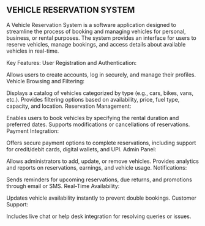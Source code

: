 ## VEHICLE RESERVATION SYSTEM

A Vehicle Reservation System is a software application designed to streamline the process of booking and managing vehicles for personal, business, or rental purposes. The system provides an interface for users to reserve vehicles, manage bookings, and access details about available vehicles in real-time.

Key Features:
User Registration and Authentication:

Allows users to create accounts, log in securely, and manage their profiles.
Vehicle Browsing and Filtering:

Displays a catalog of vehicles categorized by type (e.g., cars, bikes, vans, etc.).
Provides filtering options based on availability, price, fuel type, capacity, and location.
Reservation Management:

Enables users to book vehicles by specifying the rental duration and preferred dates.
Supports modifications or cancellations of reservations.
Payment Integration:

Offers secure payment options to complete reservations, including support for credit/debit cards, digital wallets, and UPI.
Admin Panel:

Allows administrators to add, update, or remove vehicles.
Provides analytics and reports on reservations, earnings, and vehicle usage.
Notifications:

Sends reminders for upcoming reservations, due returns, and promotions through email or SMS.
Real-Time Availability:

Updates vehicle availability instantly to prevent double bookings.
Customer Support:

Includes live chat or help desk integration for resolving queries or issues.
